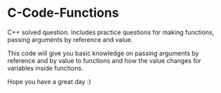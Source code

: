 # C-Code-Functions
C++ solved question. Includes practice questions for making functions, passing arguments by reference and value.

This code will give you basic knowledge on passing arguments by reference and by value to functions and how the value changes for variables inside functions. 

Hope you have a great day :)
